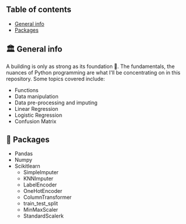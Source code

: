 ## Table of contents
* [General info](#general-info)
* [Packages](#packages)


## :classical_building: General info
A building is only as strong as its foundation :bricks:. The fundamentals, the nuances of Python programming are what I'll be concentrating on in this repository. Some topics covered include:
* Functions
* Data manipulation
* Data pre-processing and imputing
* Linear Regression
* Logistic Regression
* Confusion Matrix


## :gift: Packages
* Pandas
* Numpy
* Scikitlearn
  * SimpleImputer
  * KNNImputer
  * LabelEncoder
  *  OneHotEncoder 
  *  ColumnTransformer
  *  train_test_split
  *  MinMaxScaler
  *  StandardScalerk
